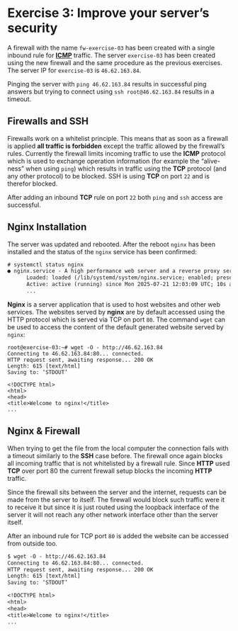 # Exercise 3: Improve your server’s security

A firewall with the name `fw-exercise-03` has been created with a single
inbound rule for [**ICMP**](https://en.wikipedia.org/wiki/Internet_Control_Message_Protocol) traffic. The server `exercise-03` has been
created using the new firewall and the same procedure as the previous
exercises.
The server IP for `exercise-03` is `46.62.163.84`.

Pinging the server with `ping 46.62.163.84` results in successful ping answers but trying to connect using `ssh root@46.62.163.84` results in a timeout.

## Firewalls and SSH

Firewalls work on a whitelist principle. This means that as soon as a
firewall is applied **all traffic is forbidden** except the traffic allowed
by the firewall’s rules. Currently the firewall limits incoming traffic
to use the **ICMP** protocol which is used to exchange operation
information (for example the “alive-ness” when using `ping`) which
results in traffic using the **TCP** protocol (and any other protocol)
to be blocked. SSH is using **TCP** on port `22` and is therefor
blocked.

After adding an inbound **TCP** rule on port `22` both `ping` and `ssh`
access are successful.

## Nginx Installation

The server was updated and rebooted. After the reboot `nginx` has been
installed and the status of the `nginx` service has been confirmed:

```txt
# systemctl status nginx
● nginx.service - A high performance web server and a reverse proxy server
      Loaded: loaded (/lib/systemd/system/nginx.service; enabled; preset: enabled)
      Active: active (running) since Mon 2025-07-21 12:03:09 UTC; 10s ago
      ...
```

**Nginx** is a server application that is used to host websites and
other web services. The websites served by **nginx** are by default
accessed using the HTTP protocol which is served via TCP on port `80`.
The command `wget` can be used to access the content of the default
generated website served by `nginx`:

```+
root@exercise-03:~# wget -O - http://46.62.163.84
Connecting to 46.62.163.84:80... connected.
HTTP request sent, awaiting response... 200 OK
Length: 615 [text/html]
Saving to: ‘STDOUT’

<!DOCTYPE html>
<html>
<head>
<title>Welcome to nginx!</title>
...
```

## Nginx & Firewall

When trying to get the file from the local computer the connection fails
with a timeout similarly to the **SSH** case before. The firewall once again
blocks all incoming traffic that is not whitelisted by a firewall rule.
Since **HTTP** used **TCP** over port 80 the current firewall setup blocks the
incoming **HTTP** traffic.

Since the firewall sits between the server and the internet, requests
can be made from the server to itself. The firewall would block such
traffic were it to receive it but since it is just routed using the
loopback interface of the server it will not reach any other network
interface other than the server itself.

After an inbound rule for TCP port `80` is added the website can be
accessed from outside too.

```txt
$ wget -O - http://46.62.163.84
Connecting to 46.62.163.84:80... connected.
HTTP request sent, awaiting response... 200 OK
Length: 615 [text/html]
Saving to: ‘STDOUT’

<!DOCTYPE html>
<html>
<head>
<title>Welcome to nginx!</title>
...
```
